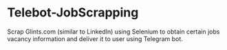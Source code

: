 # Telebot-JobScrapping
Scrap Glints.com (similar to LinkedIn) using Selenium to obtain certain jobs vacancy information and deliver it to user using Telegram bot.
